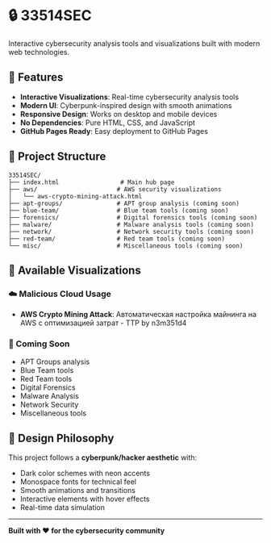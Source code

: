 # 🔒 33514SEC

Interactive cybersecurity analysis tools and visualizations built with modern web technologies.

## 🚀 Features

- **Interactive Visualizations**: Real-time cybersecurity analysis tools
- **Modern UI**: Cyberpunk-inspired design with smooth animations
- **Responsive Design**: Works on desktop and mobile devices
- **No Dependencies**: Pure HTML, CSS, and JavaScript
- **GitHub Pages Ready**: Easy deployment to GitHub Pages

## 📁 Project Structure

```
33514SEC/
├── index.html                 # Main hub page
├── aws/                      # AWS security visualizations
│   └── aws-crypto-mining-attack.html
├── apt-groups/               # APT group analysis (coming soon)
├── blue-team/                # Blue team tools (coming soon)
├── forensics/                # Digital forensics tools (coming soon)
├── malware/                  # Malware analysis tools (coming soon)
├── network/                  # Network security tools (coming soon)
├── red-team/                 # Red team tools (coming soon)
└── misc/                     # Miscellaneous tools (coming soon)
```

## 🎯 Available Visualizations

### ☁️ Malicious Cloud Usage
- **AWS Crypto Mining Attack**: Автоматическая настройка майнинга на AWS с оптимизацией затрат - TTP by n3m351d4

### 🎯 Coming Soon
- APT Groups analysis
- Blue Team tools
- Red Team tools
- Digital Forensics
- Malware Analysis
- Network Security
- Miscellaneous tools

## 🎨 Design Philosophy

This project follows a **cyberpunk/hacker aesthetic** with:
- Dark color schemes with neon accents
- Monospace fonts for technical feel
- Smooth animations and transitions
- Interactive elements with hover effects
- Real-time data simulation

---

**Built with ❤️ for the cybersecurity community**
